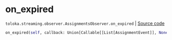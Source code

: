 # on_expired
`toloka.streaming.observer.AssignmentsObserver.on_expired` | [Source code](https://github.com/Toloka/toloka-kit/blob/v0.1.25/src/streaming/observer.py#L398)

```python
on_expired(self, callback: Union[Callable[[List[AssignmentEvent]], None], Callable[[List[AssignmentEvent]], Awaitable[None]]])
```

